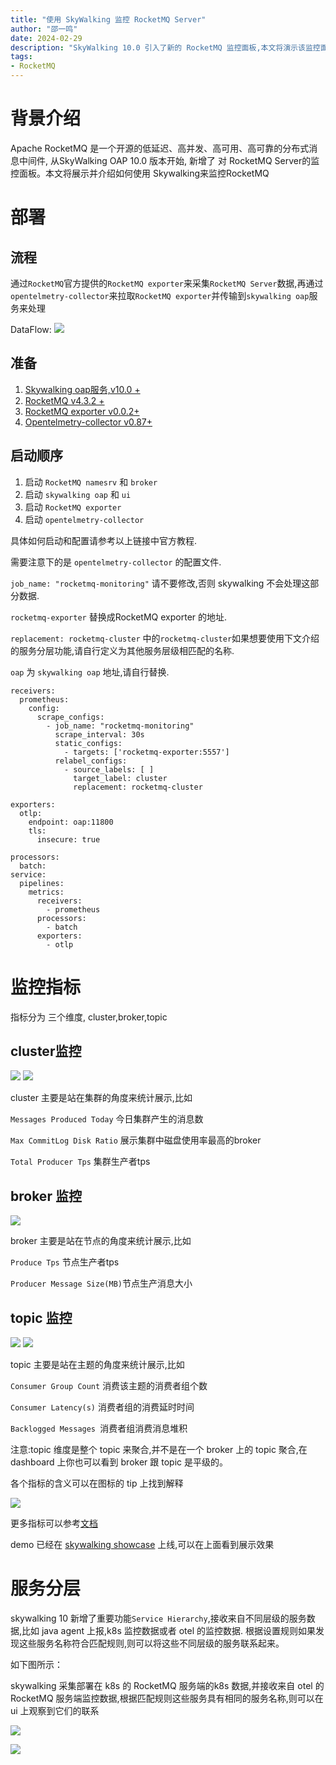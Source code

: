 ```yaml
---
title: "使用 SkyWalking 监控 RocketMQ Server"
author: "邵一鸣"
date: 2024-02-29
description: "SkyWalking 10.0 引入了新的 RocketMQ 监控面板,本文将演示该监控面板的使用。"
tags:
- RocketMQ
---
```


# 背景介绍
Apache RocketMQ 是一个开源的低延迟、高并发、高可用、高可靠的分布式消息中间件, 从SkyWalking OAP 10.0 版本开始, 新增了 对 RocketMQ Server的监控面板。本文将展示并介绍如何使用 Skywalking来监控RocketMQ

# 部署

## 流程
通过`RocketMQ`官方提供的`RocketMQ exporter`来采集`RocketMQ Server`数据,再通过`opentelmetry-collector`来拉取`RocketMQ exporter`并传输到`skywalking oap`服务来处理

DataFlow:
![](dataflow.png)

## 准备

1. [Skywalking oap服务,v10.0 +](https://github.com/apache/skywalking)
2. [RocketMQ v4.3.2 +](https://github.com/apache/rocketmq)
3. [RocketMQ exporter v0.0.2+](https://github.com/apache/rocketmq-exporter)
4. [Opentelmetry-collector v0.87+](https://github.com/open-telemetry/opentelemetry-collector-contrib)

## 启动顺序
1. 启动 `RocketMQ namesrv` 和 `broker`
2. 启动 `skywalking oap` 和 `ui`
3. 启动 `RocketMQ exporter`
4. 启动 `opentelmetry-collector`
   
具体如何启动和配置请参考以上链接中官方教程.

需要注意下的是 `opentelmetry-collector` 的配置文件.

`job_name: "rocketmq-monitoring"` 请不要修改,否则 skywalking 不会处理这部分数据.

`rocketmq-exporter` 替换成RocketMQ exporter 的地址.

`replacement: rocketmq-cluster` 中的`rocketmq-cluster`如果想要使用下文介绍的服务分层功能,请自行定义为其他服务层级相匹配的名称.

`oap` 为 `skywalking oap` 地址,请自行替换.

```
receivers:
  prometheus:
    config:
      scrape_configs:
        - job_name: "rocketmq-monitoring"
          scrape_interval: 30s
          static_configs:
            - targets: ['rocketmq-exporter:5557']
          relabel_configs:
            - source_labels: [ ]
              target_label: cluster
              replacement: rocketmq-cluster

exporters:
  otlp:
    endpoint: oap:11800
    tls:
      insecure: true

processors:
  batch:
service:
  pipelines:
    metrics:
      receivers:
        - prometheus
      processors:
        - batch
      exporters:
        - otlp

```


# 监控指标
指标分为 三个维度, cluster,broker,topic
## cluster监控
![](cluster-dashboard-1.png)
![](cluster-dashboard-2.png)

cluster 主要是站在集群的角度来统计展示,比如 

`Messages Produced Today` 今日集群产生的消息数

`Max CommitLog Disk Ratio` 展示集群中磁盘使用率最高的broker

`Total Producer Tps` 集群生产者tps


## broker 监控
![](broker-dashboard.png)

broker 主要是站在节点的角度来统计展示,比如 

`Produce Tps` 节点生产者tps

`Producer Message Size(MB)`节点生产消息大小

## topic 监控
![](topic-dashboard-1.png)
![](topic-dashboard-2.png)

topic 主要是站在主题的角度来统计展示,比如 

`Consumer Group Count` 消费该主题的消费者组个数

`Consumer Latency(s)` 消费者组的消费延时时间

`Backlogged Messages `消费者组消费消息堆积

注意:topic 维度是整个 topic 来聚合,并不是在一个 broker 上的 topic 聚合,在 dashboard 上你也可以看到 broker 跟 topic 是平级的。


各个指标的含义可以在图标的 tip 上找到解释

![](tip.png)

更多指标可以参考[文档](https://skywalking.apache.org/docs/main/next/en/setup/backend/backend-rocketmq-monitoring/#rocketmq-monitoring)


demo 已经在 [skywalking showcase](http://demo.skywalking.apache.org/dashboard/ROCKETMQ/Service/cm9ja2V0bXE6OnJvY2tldG1xLnNreXdhbGtpbmctc2hvd2Nhc2U=.1/RocketMQ-Cluster) 上线,可以在上面看到展示效果

# 服务分层
skywalking 10 新增了重要功能`Service Hierarchy`,接收来自不同层级的服务数据,比如 java agent 上报,k8s 监控数据或者 otel 的监控数据. 根据设置规则如果发现这些服务名称符合匹配规则,则可以将这些不同层级的服务联系起来。

如下图所示：

skywalking 采集部署在 k8s 的 RocketMQ 服务端的k8s 数据,并接收来自 otel 的 RocketMQ 服务端监控数据,根据匹配规则这些服务具有相同的服务名称,则可以在 ui 上观察到它们的联系

![](service-hierarchy-1.png)

![](service-hierarchy-2.png)
